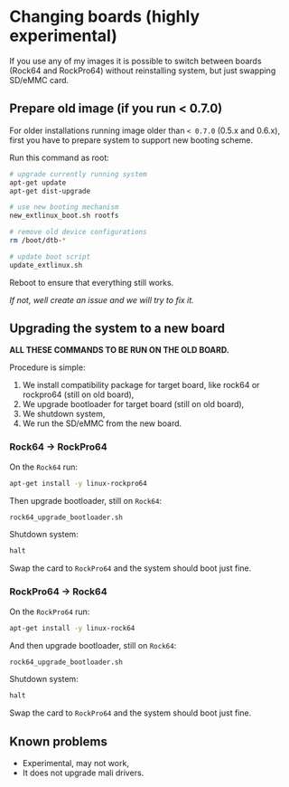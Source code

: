 # Changing boards (highly experimental)

If you use any of my images it is possible to switch between boards (Rock64 and RockPro64) without reinstalling system, but just swapping SD/eMMC card.

## Prepare old image (if you run < 0.7.0)

For older installations running image older than `< 0.7.0` (0.5.x and 0.6.x),
first you have to prepare system to support new booting scheme.

Run this command as root:

```bash
# upgrade currently running system
apt-get update
apt-get dist-upgrade

# use new booting mechanism
new_extlinux_boot.sh rootfs

# remove old device configurations
rm /boot/dtb-*

# update boot script
update_extlinux.sh
```

Reboot to ensure that everything still works.

_If not, well create an issue and we will try to fix it._

## Upgrading the system to a new board

**ALL THESE COMMANDS TO BE RUN ON THE OLD BOARD.**

Procedure is simple:

1. We install compatibility package for target board, like rock64 or rockpro64 (still on old board),
2. We upgrade bootloader for target board (still on old board),
3. We shutdown system,
4. We run the SD/eMMC from the new board.

### Rock64 -> RockPro64

On the `Rock64` run:

```bash
apt-get install -y linux-rockpro64
```

Then upgrade bootloader, still on `Rock64`:

```bash
rock64_upgrade_bootloader.sh
```

Shutdown system:

```bash
halt
```

Swap the card to `RockPro64` and the system should boot just fine.

### RockPro64 -> Rock64

On the `RockPro64` run:

```bash
apt-get install -y linux-rock64
```

And then upgrade bootloader, still on `Rock64`:

```bash
rock64_upgrade_bootloader.sh
```

Shutdown system:

```bash
halt
```

Swap the card to `RockPro64` and the system should boot just fine.

## Known problems

- Experimental, may not work,
- It does not upgrade mali drivers.
